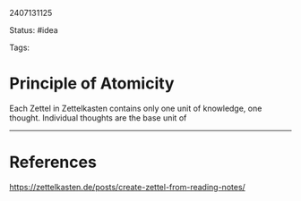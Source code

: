 2407131125

Status: #idea

Tags:

# Principle of Atomicity


Each Zettel in Zettelkasten contains only one unit of knowledge, one thought. Individual thoughts are the base unit of 

---
# References
https://zettelkasten.de/posts/create-zettel-from-reading-notes/